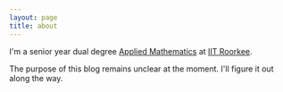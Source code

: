 ```yaml
---
layout: page
title: about
---
```

I'm a senior year dual degree [Applied Mathematics](https://www.iitr.ac.in/departments/MA/pages/index.html) at [IIT Roorkee](https://iitr.ac.in). 

The purpose of this blog remains unclear at the moment. I'll figure it out along the way.
